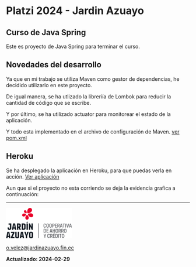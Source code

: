 # Platzi 2024 - Jardin Azuayo

## Curso de Java Spring
Este es proyecto de Java Spring para terminar el curso.

## Novedades del desarrollo
Ya que en mi trabajo se utiliza Maven como gestor de dependencias, he decidido utilizarlo en este proyecto.

De igual manera, se ha utlizado la libreriía de Lombok para reducir la cantidad de código que se escribe.

Y por último, se ha utilizado actuator para monitorear el estado de la aplicación.

Y todo esta implementado en el archivo de configuración de Maven.  [ver pom.xml](pom.xml)

## Heroku 
Se ha desplegado la aplicación en Heroku, para que puedas verla en acción. [Ver aplicación](https://platzi-2024-jardin-azuayo.herokuapp.com/)

Aun que si el proyecto no esta corriendo se deja la evidencia grafica a continuación:


---
![logo](./imagenes/logo.png)


<o.velez@jardinazuayo.fin.ec>

**Actualizado: 2024-02-29**
